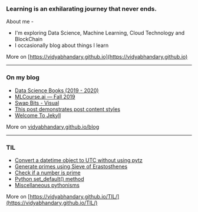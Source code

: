### Learning is an exhilarating journey that never ends. 

About me -

- I'm exploring Data Science, Machine Learning, Cloud Technology and BlockChain
- I occasionally blog about things I learn

More on [https://vidyabhandary.github.io](https://vidyabhandary.github.io)

<table><tr>

---

### On my blog
<!-- blog starts -->
* [Data Science Books (2019 - 2020)](https://vidyabhandary.github.io/blog/machine/learning/2020/07/27/DataScienceBooks2019-2020.html)
* [MLCourse.ai — Fall 2019](https://vidyabhandary.github.io/blog/machine/learning/2020/07/27/MLCourseai-Fall2019.html)
* [Swap Bits - Visual](https://vidyabhandary.github.io/blog/bitwise/2020/07/27/Swap-bits.html)
* [This post demonstrates post content styles](https://vidyabhandary.github.io/blog/junk/2016/05/20/this-post-demonstrates-post-content-styles.html)
* [Welcome To Jekyll](https://vidyabhandary.github.io/blog/2016/05/20/welcome-to-jekyll.html)
<!-- blog ends -->
More on [vidyabhandary.github.io/blog](https://vidyabhandary.github.io/blog/)
</tr>
<tr>

---
  
### TIL
<!-- tils starts -->

* [Convert a datetime object to UTC without using pytz](https://github.com/vidyabhandary/til/blob/master/python/convert-to-utc-without-pytz.md)
* [Generate primes using Sieve of Erastosthenes](https://github.com/vidyabhandary/til/blob/master/python/generate_primes.md)
* [Check if a number is prime](https://github.com/vidyabhandary/til/blob/master/python/is_prime.md)
* [Python set_default() method](https://github.com/vidyabhandary/til/blob/master/python/set_default.md)
* [Miscellaneous pythonisms](https://github.com/vidyabhandary/til/blob/master/python/misc_python.md)
<!-- tils ends -->
More on [https://vidyabhandary.github.io/TIL/](https://vidyabhandary.github.io/TIL/)
</tr></table>

<!--
<a href="https://simonwillison.net/2020/Jul/10/self-updating-profile-readme/">How this works</a>
-->

<!-- ### Hi there 👋 --->
<!--
**vidyabhandary/vidyabhandary** is a ✨ _special_ ✨ repository because its `README.md` (this file) appears on your GitHub profile.
-->
<!--
Here are some ideas to get you started:

- 🔭 I’m currently working on ...
- 🌱 I’m currently learning ...
- 👯 I’m looking to collaborate on ...
- 🤔 I’m looking for help with ...
- 💬 Ask me about ...
- 📫 How to reach me: ...
- 😄 Pronouns: ...
- ⚡ Fun fact: ...
-->
